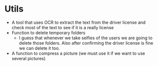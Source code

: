 # Utils

- A tool that uses OCR to extract the text from the driver license and check most of the text to see if it is a really license
- Function to delete temporary folders
  - I guess that whenever we take selfies of the users we are going to delete those folders. Also after confirming the driver license is fine we can delete it too.
- A function to compress a picture (we must use it if we want to use several pictures)